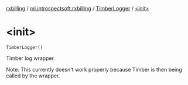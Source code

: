 [rxbilling](../../index.md) / [ml.introspectsoft.rxbilling](../index.md) / [TimberLogger](index.md) / [&lt;init&gt;](./-init-.md)

# &lt;init&gt;

`TimberLogger()`

Timber log wrapper.

Note: This currently doesn't work properly because Timber is then being called by the wrapper.

